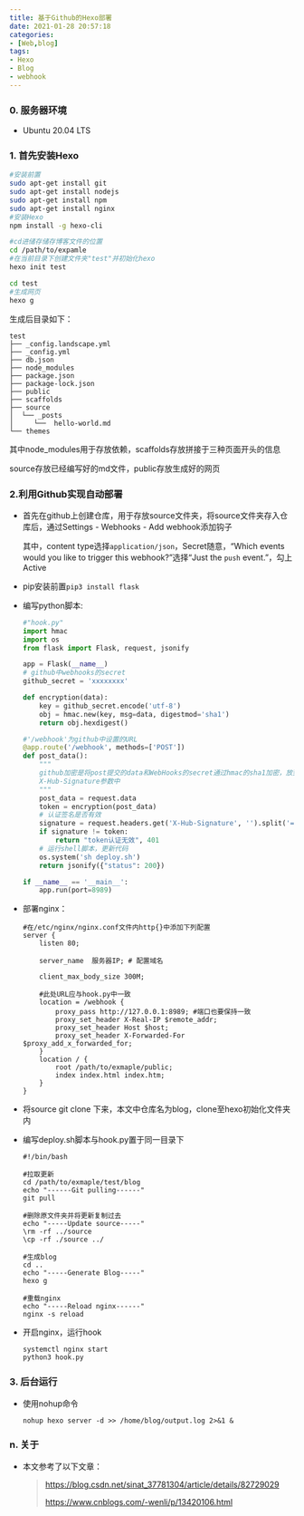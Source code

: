 ```yaml
---
title: 基于Github的Hexo部署
date: 2021-01-28 20:57:18
categories:
- [Web,blog]
tags:
- Hexo
- Blog
- webhook
---
```


### 0. 服务器环境

- Ubuntu 20.04 LTS

### 1. 首先安装Hexo

```sh
#安装前置
sudo apt-get install git
sudo apt-get install nodejs
sudo apt-get install npm
sudo apt-get install nginx
#安装Hexo
npm install -g hexo-cli

#cd进储存储存博客文件的位置
cd /path/to/expamle
#在当前目录下创建文件夹"test"并初始化hexo
hexo init test

cd test
#生成网页
hexo g
```

生成后目录如下：
```
test
├── _config.landscape.yml
├── _config.yml
├── db.json
├── node_modules
├── package.json
├── package-lock.json
├── public
├── scaffolds
├── source
│  └── _posts
│  	  └──  hello-world.md
└── themes
```
其中node_modules用于存放依赖，scaffolds存放拼接于三种页面开头的信息

source存放已经编写好的md文件，public存放生成好的网页

### 2.利用Github实现自动部署

- 首先在github上创建仓库，用于存放source文件夹，将source文件夹存入仓库后，通过Settings - Webhooks - Add webhook添加钩子

	其中，content type选择```application/json```，Secret随意，“Which events would you like to trigger this webhook?”选择“Just the `push` event.”，勾上Active

- pip安装前置```pip3 install flask```

- 编写python脚本:

  ```python
  #"hook.py"
  import hmac
  import os
  from flask import Flask, request, jsonify
  
  app = Flask(__name__)
  # github中webhooks的secret
  github_secret = 'xxxxxxxx'
  
  def encryption(data):
      key = github_secret.encode('utf-8')
      obj = hmac.new(key, msg=data, digestmod='sha1')
      return obj.hexdigest()
  
  #'/webhook'为github中设置的URL
  @app.route('/webhook', methods=['POST'])
  def post_data():
      """
      github加密是将post提交的data和WebHooks的secret通过hmac的sha1加密，放到HTTP headers的
      X-Hub-Signature参数中
      """
      post_data = request.data
      token = encryption(post_data)
      # 认证签名是否有效
      signature = request.headers.get('X-Hub-Signature', '').split('=')[-1]
      if signature != token:
          return "token认证无效", 401
      # 运行shell脚本，更新代码
      os.system('sh deploy.sh')
      return jsonify({"status": 200})
  
  if __name__ == '__main__':
      app.run(port=8989)
  ```

- 部署nginx：

  ```nginx
  #在/etc/nginx/nginx.conf文件内http{}中添加下列配置
  server {
      listen 80; 
  
      server_name  服务器IP; # 配置域名
  
      client_max_body_size 300M;
  	
      #此处URL应与hook.py中一致
      location = /webhook { 
          proxy_pass http://127.0.0.1:8989; #端口也要保持一致
          proxy_set_header X-Real-IP $remote_addr;
          proxy_set_header Host $host;
          proxy_set_header X-Forwarded-For $proxy_add_x_forwarded_for;
      }
      location / {
          root /path/to/exmaple/public;
          index index.html index.htm;
      }
  }
  ```

- 将source git clone 下来，本文中仓库名为blog，clone至hexo初始化文件夹内

- 编写deploy.sh脚本与hook.py置于同一目录下

	```shell
	#!/bin/bash
	
	#拉取更新
	cd /path/to/exmaple/test/blog
	echo "------Git pulling------"
	git pull
	
	#删除原文件夹并将更新复制过去
	echo "-----Update source-----"
	\rm -rf ../source
	\cp -rf ./source ../
	
	#生成blog
	cd ..
	echo "-----Generate Blog-----"
	hexo g
	
	#重载nginx
	echo "-----Reload nginx------"
	nginx -s reload
	```

- 开启nginx，运行hook

	```shell
	systemctl nginx start
	python3 hook.py
	```

### 3. 后台运行

- 使用nohup命令

	```shell
	nohup hexo server -d >> /home/blog/output.log 2>&1 &
	```

	

### n. 关于

- 本文参考了以下文章：

	> https://blog.csdn.net/sinat_37781304/article/details/82729029
	>
	> https://www.cnblogs.com/-wenli/p/13420106.html

